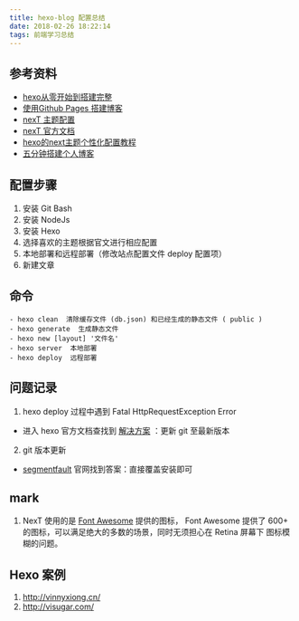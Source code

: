 ```yaml
---
title: hexo-blog 配置总结
date: 2018-02-26 18:22:14
tags: 前端学习总结
---
```


## 参考资料

- [hexo从零开始到搭建完整 ](http://www.cnblogs.com/visugar/p/6821777.html)
- [使用Github Pages 搭建博客](https://segmentfault.com/a/1190000000458506)
- [nexT 主题配置](https://www.jianshu.com/p/d737c7fff867)
- [nexT 官方文档](http://theme-next.iissnan.com/)
- [hexo的next主题个性化配置教程](http://shenzekun.cn/hexo的next主题个性化配置教程.html)
- [五分钟搭建个人博客](https://www.jianshu.com/p/4eaddcbe4d12)

## 配置步骤

1. 安装 Git Bash
2. 安装 NodeJs
3. 安装 Hexo
4. 选择喜欢的主题根据官文进行相应配置
5. 本地部署和远程部署（修改站点配置文件 deploy 配置项）
6. 新建文章

## 命令

```
- hexo clean  清除缓存文件 (db.json) 和已经生成的静态文件 ( public )
- hexo generate  生成静态文件
- hexo new [layout] '文件名'
- hexo server  本地部署
- hexo deploy  远程部署
```



## 问题记录

1. hexo deploy 过程中遇到 Fatal HttpRequestException Error 
- 进入 hexo 官方文档查找到 [解决方案](https://github.com/hexojs/hexo-deployer-git) ：更新 git 至最新版本

2. git 版本更新
- [segmentfault](https://segmentfault.com/) 官网找到答案：直接覆盖安装即可

## mark

1.  NexT 使用的是 [Font Awesome](https://fontawesome.com/) 提供的图标， Font Awesome 提供了 600+ 的图标，可以满足绝大的多数的场景，同时无须担心在 Retina 屏幕下 图标模糊的问题。 

## Hexo 案例

1. http://vinnyxiong.cn/
2. http://visugar.com/